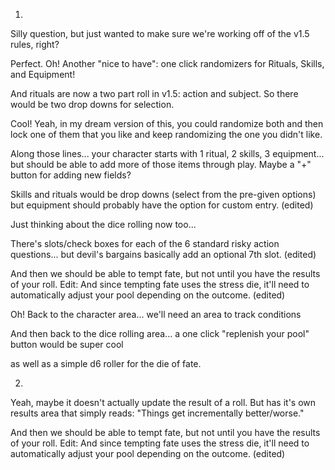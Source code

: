 1.
Silly question, but just wanted to make sure we're working off of the v1.5 rules, right?

Perfect. Oh! Another "nice to have": one click randomizers for Rituals, Skills, and Equipment!

And rituals are now a two part roll in v1.5: action and subject.
So there would be two drop downs for selection.
 
Cool! Yeah, in my dream version of this, you could randomize both and then lock one of them that you like and keep randomizing the one you didn't like.

Along those lines... your character starts with 1 ritual, 2 skills, 3 equipment... but should be able to add more of those items through play. Maybe a "+" button for adding new fields? 

Skills and rituals would be drop downs (select from the pre-given options) but equipment should probably have the option for custom entry. (edited)

Just thinking about the dice rolling now too...

There's slots/check boxes for each of the 6 standard risky action questions... but devil's bargains basically add an optional 7th slot. (edited)

And then we should be able to tempt fate, but not until you have the results of your roll. Edit: And since tempting fate uses the stress die, it'll need to automatically adjust your pool depending on the outcome. (edited)

Oh! Back to the character area... we'll need an area to track conditions

And then back to the dice rolling area... a one click "replenish your pool" button would be super cool

as well as a simple d6 roller for the die of fate.

2.
Yeah, maybe it doesn't actually update the result of a roll. But has it's own results area that simply reads: "Things get incrementally better/worse."

And then we should be able to tempt fate, but not until you have the results of your roll. Edit: And since tempting fate uses the stress die, it'll need to automatically adjust your pool depending on the outcome. (edited)
